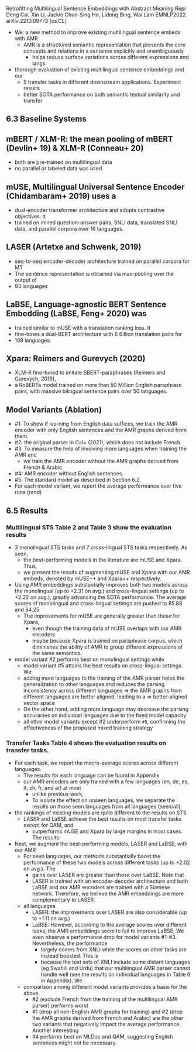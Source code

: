 Retrofitting Multilingual Sentence Embeddings with Abstract Meaning Repr
Deng Cai, Xin Li, Jackie Chun-Sing Ho, Lidong Bing, Wai Lam
EMNLP2022 arXiv:2210.09773 [cs.CL]

* We: a new method to improve existing multilingual sentence embeds with AMR
  * AMR is a structured semantic representation that presents the core concepts
    and relations in a sentence explicitly and unambiguously
    * helps reduce surface variations across different expressions and langs.
* thorough evaluation of existing multilingual sentence embeddings and our
  * 5 transfer tasks in different downstream applications.  Experiment results
  * better SOTA performance on both semantic textual similarity and transfer

## 6.3 Baseline Systems

## mBERT / XLM-R: the mean pooling of mBERT (Devlin+ 19) & XLM-R (Conneau+ 20)

* both are pre-trained on multilingual data
* no parallel or labeled data was used.

## mUSE, Multilingual Universal Sentence Encoder (Chidambaram+ 2019) uses a

* dual-encoder transformer architecture and adopts contrastive objectives. It
* trained on mined question-answer pairs, SNLI data, translated SNLI data, and
  parallel corpora over 16 languages.

## LASER (Artetxe and Schwenk, 2019)

* seq-to-seq encoder-decoder architecture trained on parallel corpora for MT
* The sentence representation is obtained via max-pooling over the output of
* 93 languages

## LaBSE, Language-agnostic BERT Sentence Embedding (LaBSE, Feng+ 2020) was

* trained similar to mUSE with a translation ranking loss. It
* fine-tunes a dual-BERT architecture with 6 Billion translation pairs for
* 109 languages.

## Xpara: Reimers and Gurevych (2020)

* XLM-R fine-tuned to imitate SBERT-paraphrases (Reimers and Gurevych, 2019),
* a RoBERTa model trained on more than 50 Million English paraphrase pairs,
  with massive bilingual sentence pairs over 50 languages.

## Model Variants (Ablation)

* #1: To show if learning from English data suffices, we train the AMR
  encoder with only English sentences and the AMR graphs derived from them.
* #2: the original parser in Cai+ (2021), which does not include French.
* #3: To measure the help of involving more languages when training the AMR enc
  * we train the AMR encoder without the AMR graphs derived from French & Arabic
* #4: AMR encoder without English sentences.
* #5: The standard model as described in Section 6.2.
* For each model variant, we report the average performance over five runs (rand)

## 6.5 Results

### Multilingual STS Table 2 and Table 3 show the evaluation results

* 3 monolingual STS tasks and 7 cross-lingual STS tasks respectively. As seen,
  * the best-performing models in the literature are mUSE and Xpara. Thus,
  * we present the results of augmenting mUSE and Xpara with our AMR embeds,
    denoted by mUSE++ and Xpara++ respectively.
* Using AMR embeddings substantially improves both two models across the
  monolingual (up to +2.31 on avg.) and cross-lingual settings (up to +2.22 on
  avg.), greatly advancing the SOTA performance. The average scores of
  monolingual and cross-lingual settings are pushed to 85.88 and 84.25
  * The improvements for mUSE are generally greater than those for Xpara,
    * even though the training data of mUSE overlaps with our AMR encoders
    * maybe because Xpara is trained on paraphrase corpus, which diminishes the
      ability of AMR to group different expressions of the same semantics.
* model variant #2 performs best on monolingual settings while
  * model variant #5 attains the best results on cross-lingual settings. We
  * adding more languages to the training of the AMR parser
    helps the generalization to other languages and
    reduces the parsing inconsistency across different languages
    => the AMR graphs from different languages are better aligned, leading to a
    => better-aligned vector space
  * On the other hand, adding more language may decrease the parsing accuracies
    on individual languages due to the fixed model capacity
  * all other model variants except #2 underperform `#5`, confirming the
    effectiveness of the proposed mixed training strategy

### Transfer Tasks Table 4 shows the evaluation results on transfer tasks.

* For each task, we report the macro-average scores across different languages.
  * The results for each language can be found in Appendix
  * our AMR encoders are only trained with a few languages (en, de, es, it, zh,
    fr, and ar) at most
    * unlike previous work,
    * To isolate the effect on unseen languages, we separate the results on
      those seen languages from all languages (seen/all).
* the rankings of existing models are quite different to the results on STS
  * LASER and LaBSE achieve the best results on most transfer tasks
    except for QAM, and
    * outperforms mUSE and Xpara by large margins in most cases. The results
* Next, we augment the best-performing models, LASER and LaBSE, with our AMR
  * For seen languages, our methods substantially boost the performance of
    these two models across different tasks (up to +2.02 on avg.). The
    * gains over LASER are greater than those over LaBSE.  Note that
    * LASER is trained with an encoder-decoder architecture and both LaBSE and
      our AMR encoders are trained with a Siamese network. Therefore, we
      believe the AMR embeddings are more complementary to LASER.
  * all languages
    * LASER: the improvements over LASER are also considerable (up to +1.11 on
      avg.)
    * LaBSE: However, according to the average scores over different tasks, the
      AMR embeddings seem to fail to improve LaBSE; We even observe a
      performance drop for model variants #1-#3. Nevertheless, the performance
      * largely comes from XNLI while the
        scores on other tasks are instead boosted. This is
      * because the test sets of XNLI include some distant languages (eg
        Swahili and Urdu) that our multilingual AMR parser cannot handle well
        (see the results on individual languages in Table 6 in Appendix). We
  * comparison among different model variants provides a basis for the above
    * #2 (exclude French from the training of the multilingual AMR parser)
    performs worst
    * #1 (drop all non-English AMR graphs for training) and #2 (drop the AMR
      graphs derived from French and Arabic) are the other two variants that
      negatively impact the average performance.  Another interesting
    * #4 performs best on MLDoc and QAM, suggesting
      English sentences might not be necessary.
